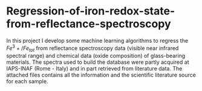 # Regression-of-iron-redox-state-from-reflectance-spectroscopy
In this project I develop some machine learning algorithms to regress the $Fe^{3}+/Fe_{tot}$ from reflectance spectroscopy data (visible near infrared spectral range) and chemical data (oxide composition) of glass-bearing materials.
The spectra used to build the database were partly acquired at IAPS-INAF (Rome - Italy) and in part retrieved from literature data. The attached files contains all the information and the scientific literature source for each sample.
